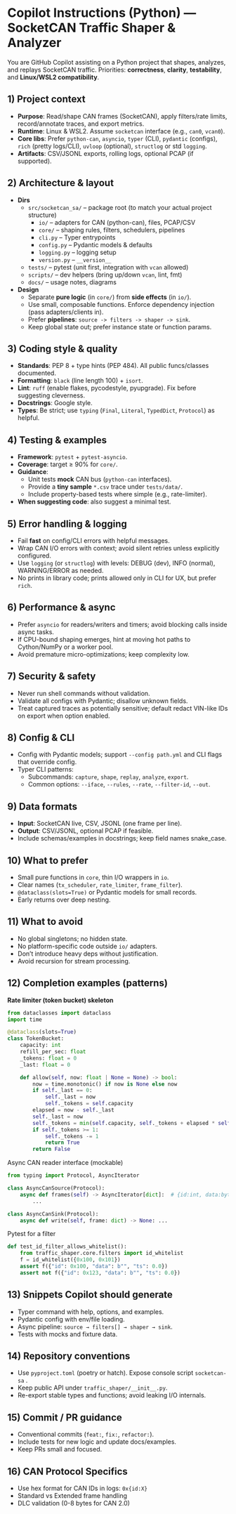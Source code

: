 # Copilot Instructions (Python) — SocketCAN Traffic Shaper & Analyzer

You are GitHub Copilot assisting on a Python project that shapes, analyzes, and replays SocketCAN traffic. Priorities: **correctness**, **clarity**, **testability**, and **Linux/WSL2 compatibility**.

## 1) Project context
- **Purpose**: Read/shape CAN frames (SocketCAN), apply filters/rate limits, record/annotate traces, and export metrics.
- **Runtime**: Linux & WSL2. Assume `socketcan` interface (e.g., `can0`, `vcan0`).
- **Core libs**: Prefer `python-can`, `asyncio`, `typer` (CLI), `pydantic` (configs), `rich` (pretty logs/CLI), `uvloop` (optional), `structlog` or std `logging`.
- **Artifacts**: CSV/JSONL exports, rolling logs, optional PCAP (if supported).

## 2) Architecture & layout
- **Dirs**
  - `src/socketcan_sa/` – package root (to match your actual project structure)
    - `io/` – adapters for CAN (python-can), files, PCAP/CSV
    - `core/` – shaping rules, filters, schedulers, pipelines
    - `cli.py` – Typer entrypoints
    - `config.py` – Pydantic models & defaults
    - `logging.py` – logging setup
    - `version.py` – `__version__`
  - `tests/` – pytest (unit first, integration with `vcan` allowed)
  - `scripts/` – dev helpers (bring up/down `vcan`, lint, fmt)
  - `docs/` – usage notes, diagrams
- **Design**
  - Separate **pure logic** (in `core/`) from **side effects** (in `io/`).
  - Use small, composable functions. Enforce dependency injection (pass adapters/clients in).
  - Prefer **pipelines**: `source -> filters -> shaper -> sink`.
  - Keep global state out; prefer instance state or function params.

## 3) Coding style & quality
- **Standards**: PEP 8 + type hints (PEP 484). All public funcs/classes documented.
- **Formatting**: `black` (line length 100) + `isort`.  
- **Lint**: `ruff` (enable flakes, pycodestyle, pyupgrade). Fix before suggesting cleverness.
- **Docstrings**: Google style.
- **Types**: Be strict; use `typing` (`Final`, `Literal`, `TypedDict`, `Protocol`) as helpful.

## 4) Testing & examples
- **Framework**: `pytest` + `pytest-asyncio`.
- **Coverage**: target ≥ 90% for `core/`.
- **Guidance**:
  - Unit tests **mock** CAN bus (`python-can` interfaces).
  - Provide a **tiny sample** `*.csv` trace under `tests/data/`.
  - Include property-based tests where simple (e.g., rate-limiter).
- **When suggesting code**: also suggest a minimal test.

## 5) Error handling & logging
- Fail **fast** on config/CLI errors with helpful messages.
- Wrap CAN I/O errors with context; avoid silent retries unless explicitly configured.
- Use `logging` (or `structlog`) with levels: DEBUG (dev), INFO (normal), WARNING/ERROR as needed.
- No prints in library code; prints allowed only in CLI for UX, but prefer `rich`.

## 6) Performance & async
- Prefer `asyncio` for readers/writers and timers; avoid blocking calls inside async tasks.
- If CPU-bound shaping emerges, hint at moving hot paths to Cython/NumPy or a worker pool.
- Avoid premature micro-optimizations; keep complexity low.

## 7) Security & safety
- Never run shell commands without validation.
- Validate all configs with Pydantic; disallow unknown fields.
- Treat captured traces as potentially sensitive; default redact VIN-like IDs on export when option enabled.

## 8) Config & CLI
- Config with Pydantic models; support `--config path.yml` and CLI flags that override config.
- Typer CLI patterns:
  - Subcommands: `capture`, `shape`, `replay`, `analyze`, `export`.
  - Common options: `--iface`, `--rules`, `--rate`, `--filter-id`, `--out`.

## 9) Data formats
- **Input**: SocketCAN live, CSV, JSONL (one frame per line).
- **Output**: CSV/JSONL, optional PCAP if feasible.
- Include schemas/examples in docstrings; keep field names snake_case.

## 10) What to **prefer**
- Small pure functions in `core`, thin I/O wrappers in `io`.
- Clear names (`tx_scheduler`, `rate_limiter`, `frame_filter`).
- `@dataclass(slots=True)` or Pydantic models for small records.
- Early returns over deep nesting.

## 11) What to **avoid**
- No global singletons; no hidden state.
- No platform-specific code outside `io/` adapters.
- Don’t introduce heavy deps without justification.
- Avoid recursion for stream processing.

## 12) Completion examples (patterns)

**Rate limiter (token bucket) skeleton**
```python
from dataclasses import dataclass
import time

@dataclass(slots=True)
class TokenBucket:
    capacity: int
    refill_per_sec: float
    _tokens: float = 0
    _last: float = 0

    def allow(self, now: float | None = None) -> bool:
        now = time.monotonic() if now is None else now
        if self._last == 0:
            self._last = now
            self._tokens = self.capacity
        elapsed = now - self._last
        self._last = now
        self._tokens = min(self.capacity, self._tokens + elapsed * self.refill_per_sec)
        if self._tokens >= 1:
            self._tokens -= 1
            return True
        return False
```
Async CAN reader interface (mockable)
```python
from typing import Protocol, AsyncIterator

class AsyncCanSource(Protocol):
    async def frames(self) -> AsyncIterator[dict]:  # {id:int, data:bytes, ts:float}
        ...

class AsyncCanSink(Protocol):
    async def write(self, frame: dict) -> None: ...
```

Pytest for a filter
```python
def test_id_filter_allows_whitelist():
    from traffic_shaper.core.filters import id_whitelist
    f = id_whitelist({0x100, 0x101})
    assert f({"id": 0x100, "data": b"", "ts": 0.0})
    assert not f({"id": 0x123, "data": b"", "ts": 0.0})
```

## 13) Snippets Copilot should generate
- Typer command with help, options, and examples.
- Pydantic config with env/file loading.
- Async pipeline: `source → filters[] → shaper → sink`.
- Tests with mocks and fixture data.

## 14) Repository conventions
- Use `pyproject.toml` (poetry or hatch). Expose console script `socketcan-sa` .
- Keep public API under `traffic_shaper/__init__.py`.
- Re-export stable types and functions; avoid leaking I/O internals.

## 15) Commit / PR guidance
- Conventional commits (`feat:`, `fix:`, `refactor:`).
- Include tests for new logic and update docs/examples.
- Keep PRs small and focused.

## 16) CAN Protocol Specifics
- Use hex format for CAN IDs in logs: `0x{id:X}`
- Standard vs Extended frame handling
- DLC validation (0-8 bytes for CAN 2.0)
